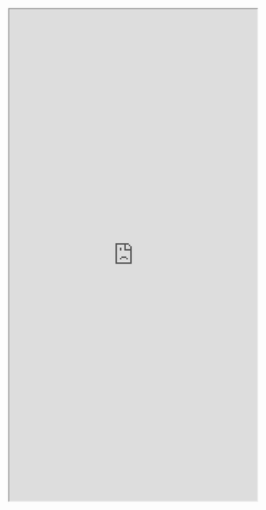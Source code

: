 <iframe src="https://nbviewer.jupyter.org/github/windmissing/DeepLearningPractise/blob/master/Chapter8/8-5-1.ipynb" width="100%" height="1000"></iframe>
